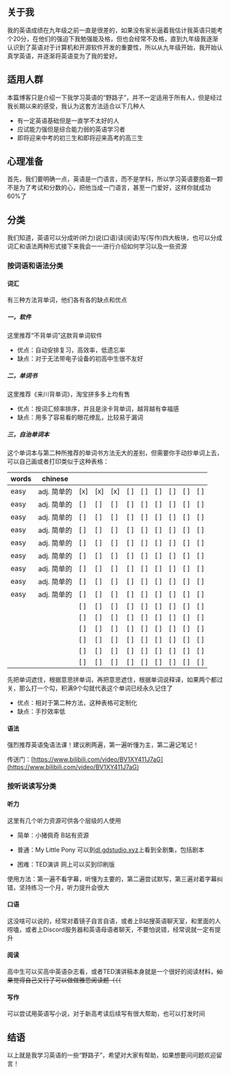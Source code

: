 
## 关于我

我的英语成绩在九年级之前一直是很差的，如果没有家长逼着我估计我英语只能考个20分，在他们的强迫下我勉强能及格，但也会经常不及格，直到九年级我逐渐认识到了英语对于计算机和开源软件开发的重要性，所以从九年级开始，我开始认真学英语，并逐渐将英语变为了我的爱好。

## 适用人群

本篇博客只是介绍一下我学习英语的“野路子”，并不一定适用于所有人，但是经过我长期以来的感受，我认为这套方法适合以下几种人

- 有一定英语基础但是一直学不太好的人
- 应试能力强但是综合能力弱的英语学习者
- 即将迎来中考的初三生和即将迎来高考的高三生

## 心理准备

首先，我们要明确一点，英语是一门语言，而不是学科，所以学习英语要抱着一颗不是为了考试和分数的心，把他当成一门语言，甚至一门爱好，这样你就成功60%了

## 分类

我们知道，英语可以分成听(听力)说(口语)读(阅读)写(写作)四大板块，也可以分成词汇和语法两种形式接下来我会一一进行介绍如何学习以及一些资源

### 按词语和语法分类

#### 词汇

有三种方法背单词，他们各有各的缺点和优点

##### 一，软件

这里推荐“不背单词”这款背单词软件

- 优点：自动安排复习，高效率，低遗忘率
- 缺点：对于无法带电子设备的初高中生很不友好

##### 二，单词书

这里推荐《来川背单词》，淘宝拼多多上均有售

- 优点：按词汇频率排序，并且是涂卡背单词，越背越有幸福感
- 缺点：用多了容易看的眼花缭乱，比较易于漏词

##### 三，自治单词本

这个单词本与第二种所推荐的单词书方法无大的差别，但需要你手动抄单词上去，可以自己画或者打印类似于这种表格：

| words | chinese     |     |     |     |     |     |     |     |     |     |
| ----- | ----------- | --- | --- | --- | --- | --- | --- | --- | --- | --- |
| easy  | adj. 简单的 | [x] | [x] | [x] | [ ] | [ ] | [ ] | [ ] | [ ] | [ ] |
| easy  | adj. 简单的 | [ ] | [ ] | [ ] | [ ] | [ ] | [ ] | [ ] | [ ] | [ ] |
| easy  | adj. 简单的 | [ ] | [ ] | [ ] | [ ] | [ ] | [ ] | [ ] | [ ] | [ ] |
| easy  | adj. 简单的 | [ ] | [ ] | [ ] | [ ] | [ ] | [ ] | [ ] | [ ] | [ ] |
| easy  | adj. 简单的 | [ ] | [ ] | [ ] | [ ] | [ ] | [ ] | [ ] | [ ] | [ ] |
| easy  | adj. 简单的 | [ ] | [ ] | [ ] | [ ] | [ ] | [ ] | [ ] | [ ] | [ ] |
| easy  | adj. 简单的 | [ ] | [ ] | [ ] | [ ] | [ ] | [ ] | [ ] | [ ] | [ ] |
| easy  | adj. 简单的 | [ ] | [ ] | [ ] | [ ] | [ ] | [ ] | [ ] | [ ] | [ ] |
| easy  | adj. 简单的 | [ ] | [ ] | [ ] | [ ] | [ ] | [ ] | [ ] | [ ] | [ ] |
|       |             | [ ] | [ ] | [ ] | [ ] | [ ] | [ ] | [ ] | [ ] | [ ] |
|       |             | [ ] | [ ] | [ ] | [ ] | [ ] | [ ] | [ ] | [ ] | [ ] |
|       |             | [ ] | [ ] | [ ] | [ ] | [ ] | [ ] | [ ] | [ ] | [ ] |
|       |             | [ ] | [ ] | [ ] | [ ] | [ ] | [ ] | [ ] | [ ] | [ ] |
|       |             | [ ] | [ ] | [ ] | [ ] | [ ] | [ ] | [ ] | [ ] | [ ] |
|       |             | [ ] | [ ] | [ ] | [ ] | [ ] | [ ] | [ ] | [ ] | [ ] |


先把单词遮住，根据意思拼单词，再把意思遮住，根据单词说释译，如果两个都过关，那么打一个勾，积满9个勾就代表这个单词已经永久记住了

- 优点：相对于第二种方法，这种表格可定制化
- 缺点：手抄效率低

#### 语法

强烈推荐英语兔语法课！建议刷两遍，第一遍听懂为主，第二遍记笔记！

传送门：[https://www.bilibili.com/video/BV1XY411J7aG](https://www.bilibili.com/video/BV1XY411J7aG)

### 按听说读写分类

#### 听力

这里有几个听力资源可供各个层级的人使用

- 简单：小猪佩奇
B站有资源

- 普通：My Little Pony
可以到[dl.gdstudio.xyz](https://dl.gdstudio.xyz)上看到全剧集，包括剧本

- 困难：TED演讲
网上可以买到印刷版

使用方法：第一遍不看字幕，听懂为主要的，第二遍尝试默写，第三遍对着字幕纠错，坚持练习一个月，听力提升会很大

#### 口语

这没啥可以说的，经常对着镜子自言自语，或者上B站搜英语聊天室，和里面的人唠嗑，或者上Discord服务器和英语母语者聊天，不要怕说错，经常说就一定有提升

#### 阅读

高中生可以买高中英语杂志看，或者TED演讲稿本身就是一个很好的阅读材料，~~如果觉得自己又行了可以做做雅思阅读题（（（~~

#### 写作

可以尝试用英语写小说，对于新高考读后续写有很大帮助，也可以打发时间

## 结语

以上就是我学习英语的一些“野路子”，希望对大家有帮助，如果想要问问题欢迎留言！